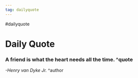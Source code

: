 ```yaml
---
tag: dailyquote
---
```


#dailyquote

# Daily Quote

### A friend is what the heart needs all the time. ^quote
*-Henry van Dyke Jr.* ^author
